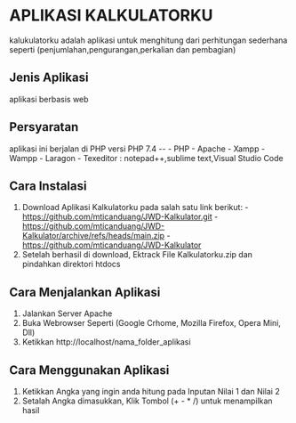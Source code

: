 # APLIKASI KALKULATORKU
kalukulatorku adalah aplikasi untuk menghitung dari perhitungan sederhana seperti (penjumlahan,pengurangan,perkalian dan pembagian)

## Jenis Aplikasi
aplikasi berbasis web

## Persyaratan
aplikasi ini berjalan di PHP versi PHP 7.4 --
	- PHP
	- Apache
	- Xampp
	- Wampp
	- Laragon
	- Texeditor : notepad++,sublime text,Visual Studio Code

## Cara Instalasi
1. Download Aplikasi Kalkulatorku pada salah satu link berikut:
-https://github.com/mticanduang/JWD-Kalkulator.git
-https://github.com/mticanduang/JWD-Kalkulator/archive/refs/heads/main.zip
-https://github.com/mticanduang/JWD-Kalkulator
2. Setelah berhasil di download, Ektrack File Kalkulatorku.zip dan pindahkan direktori htdocs

## Cara Menjalankan Aplikasi
 1. Jalankan Server Apache
 2. Buka Webrowser Seperti (Google Crhome, Mozilla Firefox, Opera Mini, Dll)
 3. Ketikkan http://localhost/nama_folder_aplikasi
 
## Cara Menggunakan Aplikasi
1. Ketikkan Angka yang ingin anda hitung pada Inputan Nilai 1 dan Nilai 2
2. Setalah Angka dimasukkan, Klik Tombol (+ - * /) untuk menampilkan hasil
